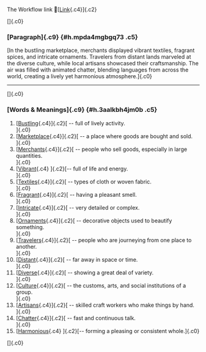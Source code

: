 The Workflow link
👏[[Link](https://www.google.com/url?q=http://www.google.com&sa=D&source=editors&ust=1758889073813417&usg=AOvVaw2WmM0qjjvulr0UiZ4dmW_g){.c4}]{.c2}

[]{.c0}

### [Paragraph]{.c9} {#h.mpda4mgbgq73 .c5}

[In the bustling marketplace, merchants displayed vibrant textiles,
fragrant spices, and intricate ornaments. Travelers from distant lands
marveled at the diverse culture, while local artisans showcased their
craftsmanship. The air was filled with animated chatter, blending
languages from across the world, creating a lively yet harmonious
atmosphere.]{.c0}

------------------------------------------------------------------------

[]{.c0}

### [Words & Meanings]{.c9} {#h.3aalkbh4jm0b .c5}

1.  [[Bustling](https://www.google.com/url?q=http://www.google.com&sa=D&source=editors&ust=1758889073814455&usg=AOvVaw2dBvt9RNJebGIo1DnSzKt2){.c4}]{.c2}[ --
    full of lively activity.\
    ]{.c0}
2.  [[Marketplace](https://www.google.com/url?q=http://www.google.com&sa=D&source=editors&ust=1758889073814697&usg=AOvVaw2HgHmkIGkmDOR5kWbLquiA){.c4}]{.c2}[ --
    a place where goods are bought and sold.\
    ]{.c0}
3.  [[Merchants](https://www.google.com/url?q=http://www.google.com&sa=D&source=editors&ust=1758889073814929&usg=AOvVaw1pVwuVRzRA1AElmQPMQKN7){.c4}]{.c2}[ --
    people who sell goods, especially in large quantities.\
    ]{.c0}
4.  [[Vibrant](https://www.google.com/url?q=http://www.google.com&sa=D&source=editors&ust=1758889073815190&usg=AOvVaw1b3HtL3PAS53zcUsOzYDhg){.c4}
    ]{.c2}[-- full of life and energy.\
    ]{.c0}
5.  [[Textiles](https://www.google.com/url?q=http://www.google.com&sa=D&source=editors&ust=1758889073815378&usg=AOvVaw0wdZbOPixDHF1pNocWbQ8A){.c4}]{.c2}[ --
    types of cloth or woven fabric.\
    ]{.c0}
6.  [[Fragrant](https://www.google.com/url?q=http://www.google.com&sa=D&source=editors&ust=1758889073815582&usg=AOvVaw3xuF763zFkIe2PrRu3kZbG){.c4}]{.c2}[ --
    having a pleasant smell.\
    ]{.c0}
7.  [[Intricate](https://www.google.com/url?q=http://www.google.com&sa=D&source=editors&ust=1758889073815747&usg=AOvVaw2mOeUkFVGqk_dTTu8FeGpN){.c4}]{.c2}[ --
    very detailed or complex.\
    ]{.c0}
8.  [[Ornaments](https://www.google.com/url?q=http://www.google.com&sa=D&source=editors&ust=1758889073815898&usg=AOvVaw3gSCt7f31JSY2SFdoU6FOF){.c4}]{.c2}[ --
    decorative objects used to beautify something.\
    ]{.c0}
9.  [[Travelers](https://www.google.com/url?q=http://www.google.com&sa=D&source=editors&ust=1758889073816092&usg=AOvVaw1YYJ3zHzqEzR2Ok2P7kqTu){.c4}]{.c2}[ --
    people who are journeying from one place to another.\
    ]{.c0}
10. [[Distant](https://www.google.com/url?q=http://www.google.com&sa=D&source=editors&ust=1758889073816322&usg=AOvVaw3W8jY4psHH7VJZLup8xGR6){.c4}]{.c2}[ --
    far away in space or time.\
    ]{.c0}
11. [[Diverse](https://www.google.com/url?q=http://www.google.com&sa=D&source=editors&ust=1758889073816482&usg=AOvVaw0YBeZwLdCHkkWL7z175F8B){.c4}]{.c2}[ --
    showing a great deal of variety.\
    ]{.c0}
12. [[Culture](https://www.google.com/url?q=http://www.google.com&sa=D&source=editors&ust=1758889073816805&usg=AOvVaw2LCHqyNl1ribM2JfMMzwjW){.c4}]{.c2}[ --
    the customs, arts, and social institutions of a group.\
    ]{.c0}
13. [[Artisans](https://www.google.com/url?q=http://www.google.com&sa=D&source=editors&ust=1758889073817110&usg=AOvVaw2E3TYMKVw5kC_HU7gSG_xC){.c4}]{.c2}[ --
    skilled craft workers who make things by hand.\
    ]{.c0}
14. [[Chatter](https://www.google.com/url?q=http://www.google.com&sa=D&source=editors&ust=1758889073817302&usg=AOvVaw3iyXmgkdM6mP8gXZMiYCUy){.c4}]{.c2}[ --
    fast and continuous talk.\
    ]{.c0}
15. [[Harmonious](https://www.google.com/url?q=http://www.google.com&sa=D&source=editors&ust=1758889073817471&usg=AOvVaw3lgWgdbRN_-7MbyOKlqLfn){.c4}
    ]{.c2}[-- forming a pleasing or consistent whole.]{.c0}

[]{.c0}
